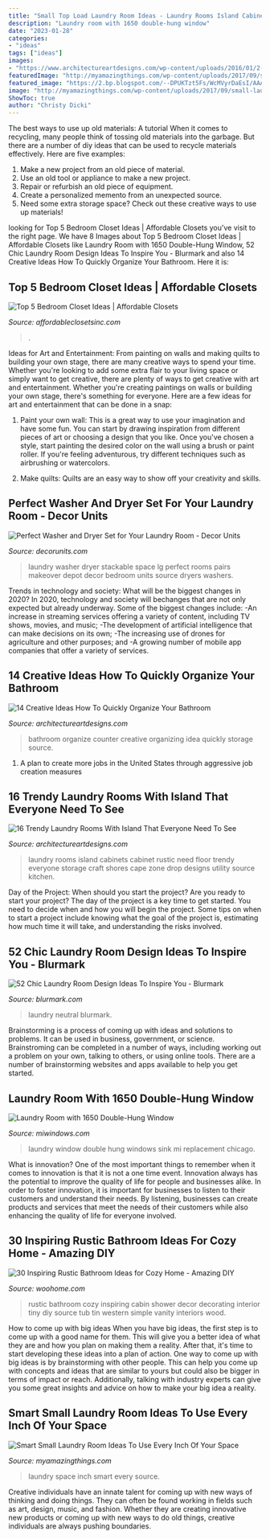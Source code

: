 ```yaml
---
title: "Small Top Load Laundry Room Ideas - Laundry Rooms Island Cabinets Cabinet Rustic Need Floor Trendy Everyone Storage Craft Shores Cape Zone Drop Designs Utility Source Kitchen"
description: "Laundry room with 1650 double-hung window"
date: "2023-01-28"
categories:
- "ideas"
tags: ["ideas"]
images:
- "https://www.architectureartdesigns.com/wp-content/uploads/2016/01/2-52-630x419.jpg"
featuredImage: "http://myamazingthings.com/wp-content/uploads/2017/09/small-laundry-room-4.jpg"
featured_image: "https://2.bp.blogspot.com/--DPUKTzt5Fs/WcMVyrDaEsI/AAAAAAAA6gA/N9ZlGrJvMb4LG1WVdzqkTScWZvBF646zwCLcBGAs/s1600/13-HD-Laundry-Room-Home-Depot-After-1.jpg"
image: "http://myamazingthings.com/wp-content/uploads/2017/09/small-laundry-room-4.jpg"
ShowToc: true
author: "Christy Dicki"
---
```



The best ways to use up old materials: A tutorial
When it comes to recycling, many people think of tossing old materials into the garbage. But there are a number of diy ideas that can be used to recycle materials effectively. Here are five examples:
1. Make a new project from an old piece of material.
2. Use an old tool or appliance to make a new project.
3. Repair or refurbish an old piece of equipment. 
4. Create a personalized memento from an unexpected source.
5. Need some extra storage space? Check out these creative ways to use up materials!

	

		
looking for Top 5 Bedroom Closet Ideas | Affordable Closets you've visit to the right page. We have 8 Images about Top 5 Bedroom Closet Ideas | Affordable Closets like Laundry Room with 1650 Double-Hung Window, 52 Chic Laundry Room Design Ideas To Inspire You - Blurmark and also 14 Creative Ideas How To Quickly Organize Your Bathroom. Here it is:
		
    
## Top 5 Bedroom Closet Ideas | Affordable Closets

<img loading=lazy src="https://affordableclosetsinc.com/wp/wp-content/uploads/2020/04/affordable-closets-closet-custom-closet-23-1.jpg" onerror="this.onerror=null;this.src='https://tse1.mm.bing.net/th?id=OIP.glE96eSUwiGcVKU_1aQ0jAHaJ4&amp;pid=15.1';" alt="Top 5 Bedroom Closet Ideas | Affordable Closets">

_Source: affordableclosetsinc.com_

>. 

	

Ideas for Art and Entertainment: From painting on walls and making quilts to building your own stage, there are many creative ways to spend your time.
Whether you're looking to add some extra flair to your living space or simply want to get creative, there are plenty of ways to get creative with art and entertainment. Whether you're creating paintings on walls or building your own stage, there's something for everyone. Here are a few ideas for art and entertainment that can be done in a snap:
1. Paint your own wall: This is a great way to use your imagination and have some fun. You can start by drawing inspiration from different pieces of art or choosing a design that you like. Once you've chosen a style, start painting the desired color on the wall using a brush or paint roller. If you're feeling adventurous, try different techniques such as airbrushing or watercolors.

2. Make quilts: Quilts are an easy way to show off your creativity and skills.

    
## Perfect Washer And Dryer Set For Your Laundry Room - Decor Units

<img loading=lazy src="https://2.bp.blogspot.com/--DPUKTzt5Fs/WcMVyrDaEsI/AAAAAAAA6gA/N9ZlGrJvMb4LG1WVdzqkTScWZvBF646zwCLcBGAs/s1600/13-HD-Laundry-Room-Home-Depot-After-1.jpg" onerror="this.onerror=null;this.src='https://tse2.mm.bing.net/th?id=OIP.U1u1_13odWgltWGUKaA--wHaLH&amp;pid=15.1';" alt="Perfect Washer and Dryer Set for Your Laundry Room - Decor Units">

_Source: decorunits.com_

>laundry washer dryer stackable space lg perfect rooms pairs makeover depot decor bedroom units source dryers washers. 

	

Trends in technology and society: What will be the biggest changes in 2020?
In 2020, technology and society will bechanges that are not only expected but already underway. 
Some of the biggest changes include: 
-An increase in streaming services offering a variety of content, including TV shows, movies, and music; 
-The development of artificial intelligence that can make decisions on its own; 
-The increasing use of drones for agriculture and other purposes; and 
-A growing number of mobile app companies that offer a variety of services.

    
## 14 Creative Ideas How To Quickly Organize Your Bathroom

<img loading=lazy src="https://www.architectureartdesigns.com/wp-content/uploads/2015/08/849.jpg" onerror="this.onerror=null;this.src='https://tse2.mm.bing.net/th?id=OIP.TAbgBjyamtDE9DvVC_04RgHaE8&amp;pid=15.1';" alt="14 Creative Ideas How To Quickly Organize Your Bathroom">

_Source: architectureartdesigns.com_

>bathroom organize counter creative organizing idea quickly storage source. 

	

1. A plan to create more jobs in the United States through aggressive job creation measures 

    
## 16 Trendy Laundry Rooms With Island That Everyone Need To See

<img loading=lazy src="https://www.architectureartdesigns.com/wp-content/uploads/2016/01/2-52-630x419.jpg" onerror="this.onerror=null;this.src='https://tse4.mm.bing.net/th?id=OIP.UK7UvLAhXJAV-7-tlUmq-gHaE7&amp;pid=15.1';" alt="16 Trendy Laundry Rooms With Island That Everyone Need To See">

_Source: architectureartdesigns.com_

>laundry rooms island cabinets cabinet rustic need floor trendy everyone storage craft shores cape zone drop designs utility source kitchen. 

	

Day of the Project: When should you start the project?
Are you ready to start your project? The day of the project is a key time to get started. You need to decide when and how you will begin the project. Some tips on when to start a project include knowing what the goal of the project is, estimating how much time it will take, and understanding the risks involved.

    
## 52 Chic Laundry Room Design Ideas To Inspire You - Blurmark

<img loading=lazy src="https://www.blurmark.com/wp-content/uploads/2017/01/Neutral-with-a-touch-of-fun-laundry-room.jpg" onerror="this.onerror=null;this.src='https://tse1.mm.bing.net/th?id=OIP.gK_iJEqsVbBrFE_8fzs8qwHaJ3&amp;pid=15.1';" alt="52 Chic Laundry Room Design Ideas To Inspire You - Blurmark">

_Source: blurmark.com_

>laundry neutral blurmark. 

	

Brainstorming is a process of coming up with ideas and solutions to problems. It can be used in business, government, or science. Brainstroming can be completed in a number of ways, including working out a problem on your own, talking to others, or using online tools. There are a number of brainstorming websites and apps available to help you get started.

    
## Laundry Room With 1650 Double-Hung Window

<img loading=lazy src="https://miwindows.com/images/default-source/inspiration-gallery/mi_1650dh_greeenlaundry_sl_sm.jpg?sfvrsn=4ab6d316_4" onerror="this.onerror=null;this.src='https://tse3.mm.bing.net/th?id=OIP.io1uxdGx5-bVQQBB6AyyfQHaK-&amp;pid=15.1';" alt="Laundry Room with 1650 Double-Hung Window">

_Source: miwindows.com_

>laundry window double hung windows sink mi replacement chicago. 

	

What is innovation?
One of the most important things to remember when it comes to innovation is that it is not a one time event. Innovation always has the potential to improve the quality of life for people and businesses alike. In order to foster innovation, it is important for businesses to listen to their customers and understand their needs. By listening, businesses can create products and services that meet the needs of their customers while also enhancing the quality of life for everyone involved.

    
## 30 Inspiring Rustic Bathroom Ideas For Cozy Home - Amazing DIY

<img loading=lazy src="http://www.woohome.com/wp-content/uploads/2014/06/rustic-bathroom-ideas-11.jpg" onerror="this.onerror=null;this.src='https://tse2.mm.bing.net/th?id=OIP.xnRp4VdsBoslPxACE3LgUAHaJ6&amp;pid=15.1';" alt="30 Inspiring Rustic Bathroom Ideas for Cozy Home - Amazing DIY">

_Source: woohome.com_

>rustic bathroom cozy inspiring cabin shower decor decorating interior tiny diy source tub tin western simple vanity interiors wood. 

	

How to come up with big ideas
When you have big ideas, the first step is to come up with a good name for them. This will give you a better idea of what they are and how you plan on making them a reality. After that, it's time to start developing these ideas into a plan of action.
One way to come up with big ideas is by brainstorming with other people. This can help you come up with concepts and ideas that are similar to yours but could also be bigger in terms of impact or reach. Additionally, talking with industry experts can give you some great insights and advice on how to make your big idea a reality.

    
## Smart Small Laundry Room Ideas To Use Every Inch Of Your Space

<img loading=lazy src="http://myamazingthings.com/wp-content/uploads/2017/09/small-laundry-room-4.jpg" onerror="this.onerror=null;this.src='https://tse4.mm.bing.net/th?id=OIP.gOX-fQBoIYUD2QpC91B6PgHaJ4&amp;pid=15.1';" alt="Smart Small Laundry Room Ideas To Use Every Inch Of Your Space">

_Source: myamazingthings.com_

>laundry space inch smart every source. 

	

Creative individuals have an innate talent for coming up with new ways of thinking and doing things. They can often be found working in fields such as art, design, music, and fashion. Whether they are creating innovative new products or coming up with new ways to do old things, creative individuals are always pushing boundaries.

